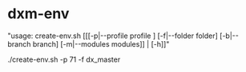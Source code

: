 # dxm-env

   "usage: create-env.sh [[[-p|--profile profile ] [-f|--folder folder] [-b|--branch branch] [-m|--modules modules]] | [-h]]"

./create-env.sh -p 71 -f dx_master